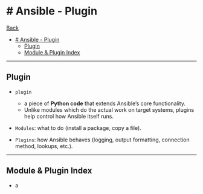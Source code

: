 # # Ansible - Plugin

[Back](../ansible.md)

- [# Ansible - Plugin](#-ansible---plugin)
  - [Plugin](#plugin)
  - [Module \& Plugin Index](#module--plugin-index)

---

## Plugin

- `plugin`

  - a piece of **Python code** that extends Ansible’s core functionality.
  - Unlike modules which do the actual work on target systems, plugins help control how Ansible itself runs.

- `Modules`: what to do (install a package, copy a file).
- `Plugins`: how Ansible behaves (logging, output formatting, connection method, lookups, etc.).

---

## Module & Plugin Index

- a 
